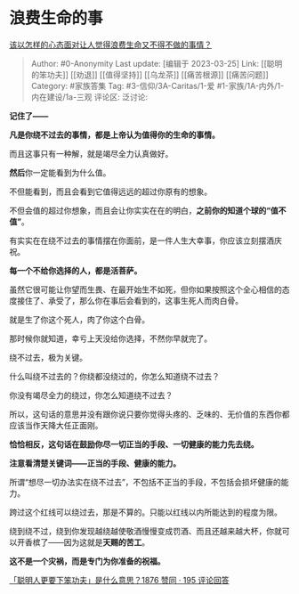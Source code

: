 # 浪费生命的事
[该以怎样的心态面对让人觉得浪费生命又不得不做的事情？](https://www.zhihu.com/question/457093118/answer/1861315517)

> Author: #0-Anonymity
> Last update: [编辑于 2023-03-25]
> Link: [[聪明的笨功夫]] [[劝退]] [[值得坚持]] [[乌龙茶]] [[痛苦根源]] [[痛苦问题]]
> Category: #家族答集
> Tag: #3-信仰/3A-Caritas/1-爱 #1-家族/1A-内外/1-内在建设/1a-三观
> 评论区:
> 泛讨论:

**记住了——**

**凡是你绕不过去的事情，都是上帝认为值得你的生命的事情。**

而且这事只有一种解，就是竭尽全力认真做好。

**然后**你一定能看到为什么值。

不但能看到，而且会看到它值得远远的超过你原有的想象。

不但会值的超过你想象，而且会让你实实在在的明白，**之前你的知道个球的“值不值”**。

有实实在在绕不过去的事情摆在你面前，是一件人生大幸事，你应该立刻摆酒庆祝。

**每一个不给你选择的人，都是活菩萨。**

虽然它很可能让你望而生畏、在最开始生不如死，但你如果按照这个全心相信的态度接住了、承受了，那么你在事后会看到的，这事生死人而肉白骨。

就是生了你这个死人，肉了你这个白骨。

那时候你就知道，幸亏上天没给你选择，不然你早就完了。

  

绕不过去，极为关键。

什么叫绕不过去的？你绕都没绕过的，你怎么知道绕不过去？

你没有竭尽全力的绕过，你怎么知道绕不过去？

所以，这句话的意思并没有跟你说只要你觉得头疼的、乏味的、无价值的东西你都应该当作天降大任正面刚。

**恰恰相反，这句话在鼓励你尽一切正当的手段、一切健康的能力先去绕。**

**注意看清楚关键词——正当的手段、健康的能力。**

所谓“想尽一切办法实在绕不过去”，不包括不正当的手段，不包括会损坏健康的能力。

跨过这个红线可以绕过去，那是不算的。只能以红线以内所能达到的程度为限。

绕到绕不过，绕到你发现越绕越使敬酒慢慢变成罚酒、而且还越来越大杯，你就可以开香槟了——因为这就是**天赐的苦工**。

**这不是一个灾祸，而是专门为你准备的祝福。**

[「聪明人更要下笨功夫」是什么意思？1876 赞同 · 195 评论回答](https://www.zhihu.com/question/20782378/answer/1331306390)
